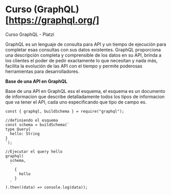 # Curso (GraphQL)[https://graphql.org/]

Curso GraphQL - Platzi

GraphQL es un lenguaje de consulta para API y un tiempo de ejecución para completar esas consultas con sus datos existentes. GraphQL proporciona una descripción completa y comprensible de los datos en su API, brinda a los clientes el poder de pedir exactamente lo que necesitan y nada más, facilita la evolución de las API con el tiempo y permite poderosas herramientas para desarrolladores.

**Base de una API en GraphQL**

Base de una API en GraphQL ess el esquema, el esquema es un documento de informacion que describe detalladamente todos los tipos de informacion que va tener el API, cada uno especificando que tipo de campo es.

```
const { graphql, buildSchema } = require("graphql");

//definiendo el esquema
const schema = buildSchema(`
type Query{
  hello: String
}
`);

//Ejecutar el query hello
graphql(
  schema,
  `
    {
      hello
    }
  `
).then((data) => console.log(data));
```
